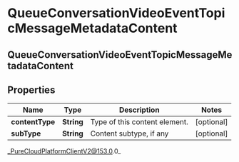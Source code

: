 # QueueConversationVideoEventTopicMessageMetadataContent

## QueueConversationVideoEventTopicMessageMetadataContent

## Properties

|Name | Type | Description | Notes|
|------------ | ------------- | ------------- | -------------|
| **contentType** | **String** | Type of this content element. | [optional] |
| **subType** | **String** | Content subtype, if any | [optional] |



_PureCloudPlatformClientV2@153.0.0_
